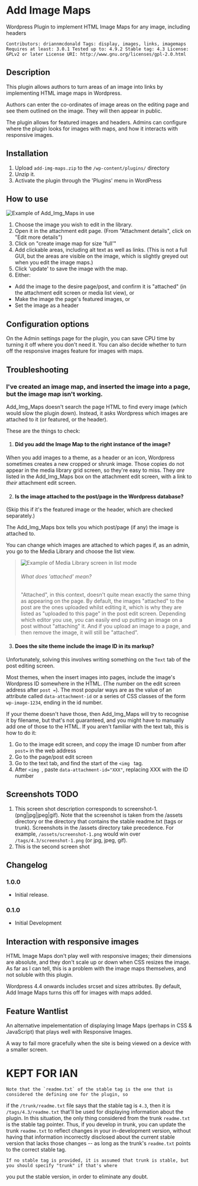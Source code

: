 # Add Image Maps ###

Wordpress Plugin to implement HTML Image Maps for any image, including headers

`Contributors: driannmcdonald
Tags: display, images, links, imagemaps
Requires at least: 3.0.1
Tested up to: 4.9.2
Stable tag: 4.3
License: GPLv2 or later
License URI: http://www.gnu.org/licenses/gpl-2.0.html
`
## Description

This plugin allows authors to turn areas of an image into links by implementing 
HTML image maps in Wordpress.

Authors can enter the co-ordinates of image areas on the editing page and see 
them outlined on the image. They will then appear in public.

The plugin allows for featured images and headers. Admins can configure where
the plugin looks for images with maps, and how it interacts with responsive
images.



## Installation 

1. Upload `add-img-maps.zip` to the `/wp-content/plugins/` directory
1. Unzip it.
1. Activate the plugin through the 'Plugins' menu in WordPress

## How to use

![Example of Add_Img_Maps in use](assets/screengrab_editing.jpg)

1. Choose the image you wish to edit in the library. 
1. Open it in the attachment edit page. (From "Attachment details", click on "Edit more details")
1. Click on "create image map for size 'full'"
1. Add clickable areas, including alt text as well as links. (This is not a full GUI, but the areas are visible on the image, which is slightly greyed out when
you edit the image maps.)
1. Click 'update' to save the image with the map.
1. Either:
  * Add the image to the desire page/post, and confirm it is "attached" (in the attachment edit screen or media list view), or
  * Make the image the page's featured images, or
  * Set the image as a header
  
## Configuration options

On the Admin settings page for the plugin, you can save CPU time by turning it off where you don't need it. You can also decide whether to turn off the responsive images feature for images with maps.

  ## Troubleshooting

### I've created an image map, and inserted the image into a page, but the image map isn't working.

Add_Img_Maps doesn't search the page HTML to find every image (which would slow the plugin down). Instead, it asks Wordpress which images are attached to it (or featured, or the header).

These are the things to check:

1. #### Did you add the Image Map to the right instance of the image?

When you add images to a theme, as a header or an icon, Wordpress sometimes creates a new cropped or shrunk image. Those copies do not appear in the media library grid screen, so they're easy to miss. They *are* listed in the Add_Img_Maps box on the attachment edit screen, with a link to *their* attachment edit screen.

2. #### Is the image attached to the post/page in the Wordpress database?

(Skip this if it's the featured image or the header, which are checked separately.)

The Add_Img_Maps box tells you which post/page (if any) the image is attached to. 

You can change which images are attached to which pages if, as an admin, you go to the Media Library and choose the list view.

> ![Example of Media Library screen in list mode](assets/screengrab_attach.jpg)
> ###### What does 'attached' mean?
> "Attached", in this context, doesn't quite mean exactly the same thing as appearing on the page. By default, the 
> images "attached" to the post are the ones uploaded whilst editing it,
> which is why they are listed as "uploaded to this page" in 
> the post edit screen. Depending which editor you use, you can easily end up putting an image on a post without 
> "attaching" it. And if you upload an image to a page, and then remove the image, it will still be "attached".

3. #### Does the site theme include the image ID in its markup?

Unfortunately, solving this involves writing something on the `Text` tab of the post editing screen.

Most themes, when the insert images into pages, include the image's Wordpress ID somewhere in the HTML. (The number on the edit screen address after `post =`). The most popular ways are as the value of an attribute called `data-attachment-id` or a series of CSS classes of the form `wp-image-1234`, ending in the id number.

If your theme doesn't have those, then Add_Img_Maps will try to recognise it by filename, but that's not guaranteed, and you might have to manually add one of those to the HTML. If you aren't familiar with the text tab, this is how to do it:

  1. Go to the image edit screen, and copy the image ID number from after `post=` in the web address
  2. Go to the page/post edit screen
  3. Go to the text tab, and find the start of the `<img ` tag.
  4. After `<img `, paste ` data-attachment-id="XXX" `, replacing XXX with the ID number 

## Screenshots TODO 

1. This screen shot description corresponds to screenshot-1.(png|jpg|jpeg|gif). Note that the screenshot is taken from
the /assets directory or the directory that contains the stable readme.txt (tags or trunk). Screenshots in the /assets
directory take precedence. For example, `/assets/screenshot-1.png` would win over `/tags/4.3/screenshot-1.png`
(or jpg, jpeg, gif).
2. This is the second screen shot

## Changelog 

### 1.0.0 

* Initial release.

### 0.1.0

* Initial Development

## Interaction with responsive images ##

HTML Image Maps don't play well with responsive images; their dimensions are absolute, and they don't scale up or down when CSS resizes the image. As far as I can tell, this is a problem with the image maps themselves, and not soluble with this plugin.

Wordpress 4.4 onwards includes srcset and sizes attributes. By default, Add Image Maps turns this off for images with maps added.

## Feature Wantlist ##

An alternative impelementation of displaying Image Maps (perhaps in CSS & JavaScript) that plays well with Responsive Images.

A way to fail more gracefully when the site is being viewed on a device with a smaller screen.

# KEPT FOR IAN

    Note that the `readme.txt` of the stable tag is the one that is considered the defining one for the plugin, so
if the `/trunk/readme.txt` file says that the stable tag is `4.3`, then it is `/tags/4.3/readme.txt` that'll be used
for displaying information about the plugin.  In this situation, the only thing considered from the trunk `readme.txt`
is the stable tag pointer.  Thus, if you develop in trunk, you can update the trunk `readme.txt` to reflect changes in
your in-development version, without having that information incorrectly disclosed about the current stable version
that lacks those changes -- as long as the trunk's `readme.txt` points to the correct stable tag.

    If no stable tag is provided, it is assumed that trunk is stable, but you should specify "trunk" if that's where
you put the stable version, in order to eliminate any doubt.